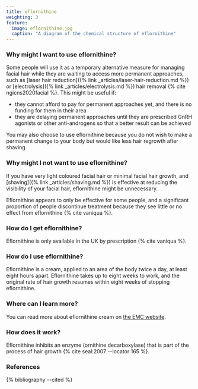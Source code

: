 ```yaml
---
title: eflornithine
weighting: 3
feature:
  image: eflornithine.jpg
  caption: "A diagram of the chemical structure of eflornithine"
---
```


### Why might I want to use eflornithine?

Some people will use it as a temporary alternative measure for managing facial hair while they are waiting to access more permanent approaches, such as [laser hair reduction]({% link _articles/laser-hair-reduction.md %}) or [electrolysis]({% link _articles/electrolysis.md %}) hair removal {% cite ngicns2020facial %}. This might be useful if:

- they cannot afford to pay for permanent approaches yet, and there is no funding for them in their area
- they are delaying permanent approaches until they are prescribed GnRH agonists or other anti-androgens so that a better result can be achieved

You may also choose to use eflornithine because you do not wish to make a permanent change to your body but would like less hair regrowth after shaving.

### Why might I not want to use eflornithine?

If you have very light coloured facial hair or minimal facial hair growth, and [shaving]({% link _articles/shaving.md %}) is effective at reducing the visibility of your facial hair, eflornithine might be unnecessary.

Eflornithine appears to only be effective for some people, and a significant proportion of people discontinue treatment because they see little or no effect from eflornithine {% cite vaniqua %}.

### How do I get eflornithine?

Eflornithine is only available in the UK by prescription {% cite vaniqua %}.

### How do I use eflornithine?

Eflornithine is a cream, applied to an area of the body twice a day, at least eight hours apart. Eflornithine takes up to eight weeks to work, and the original rate of hair growth resumes within eight weeks of stopping eflornithine. 

### Where can I learn more?

You can read more about eflornithine cream on [the EMC website](https://www.medicines.org.uk/emc/product/6398).

### How does it work?

Eflornithine inhibits an enzyme (ornithine decarboxylase) that is part of the process of hair growth {% cite seal:2007 --locator 165 %}. 

### References

{% bibliography --cited %}

